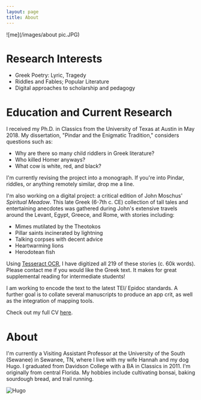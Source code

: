 ```yaml
---
layout: page
title: About
---
```

![me](/images/about pic.JPG)

# Research Interests
<ul><li>Greek Poetry: Lyric, Tragedy</li> <li>Riddles and Fables; Popular Literature</li> <li>Digital approaches to scholarship and pedagogy</li></ul>

# Education and Current Research
I received my Ph.D. in Classics from the University of Texas at Austin in May 2018. My dissertation, "Pindar and the Enigmatic Tradition," considers questions such as:
<ul> <li>
Why are there so many child riddlers in Greek literature?
</li>
<li>
Who killed Homer anyways?
</li>
<li>
What cow is white, red, and black?
</li></ul>


I'm currently revising the project into a monograph. If you're into Pindar, riddles, or anything remotely similar, drop me a line.

I'm also working on a digital project: a critical edition of John Moschus' <em>Spiritual Meadow</em>. This late Greek (6-7th c. CE) collection of tall tales and entertaining anecdotes was gathered during John's extensive travels around the Levant, Egypt, Greece, and Rome, with stories including:
<ul><li>
Mimes mutilated by the Theotokos
</li>
<li>
Pillar saints incinerated by lightning
</li>
<li>
Talking corpses with decent advice
</li>
<li>
Heartwarming lions
</li>
<li>
Herodotean fish
</li>
</ul>

Using [Tesseract OCR](https://ancientgreekocr.org/), I have digitized all 219 of these stories (c. 60k words). Please contact me if you would like the Greek text. It makes for great supplemental reading for intermediate students!

I am working to encode the text to the latest TEI/ Epidoc standards. A further goal is to collate several manuscripts to produce an app crit, as well as the integration of mapping tools.

Check out my full CV [here](/assets/CV_Sanders_web.pdf).

# About
I'm currently a Visiting Assistant Professor at the University of the South (Sewanee) in Sewanee, TN, where I live with my wife Hannah and my dog Hugo.
I graduated from Davidson College with a BA in Classics in 2011. I'm originally from central Florida. My hobbies include cultivating bonsai, baking sourdough bread, and trail running.

![Hugo](/images/hugo.JPG)
